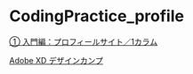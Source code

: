 # CodingPractice_profile


[① 入門編：プロフィールサイト／1カラム](https://code-jump.com/profile-menu/)


[Adobe XD デザインカンプ](https://www.figma.com/design/DKNJLmXYk6IICmAuq3EkVv/profile?m=auto&t=2WTn9UJhCSi0LyZu-6)
